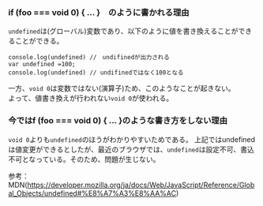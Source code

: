 ### if (foo === void 0) { ... }　のように書かれる理由

`undefined`は(グローバル)変数であり、以下のように値を書き換えることができることができる。

```　// コードはNode上で実行
console.log(undefined) //　undifinedが出力される
var undefined =100;
console.log(undefined) // undifinedではなく100となる
```

一方、`void 0`は変数ではない(演算子)ため、このようなことが起きない。  
よって、値書き換えが行われない`void 0`が使われる。

### 今ではf (foo === void 0) { ... }のような書き方をしない理由

`void 0`よりも`undefined`のほうがわかりやすいためである。
上記ではundefinedは値変更ができるとしたが、最近のブラウザでは、`undefined`は設定不可、書込不可となっている。そのため、問題が生じない。

参考：MDN(https://developer.mozilla.org/ja/docs/Web/JavaScript/Reference/Global_Objects/undefined#%E8%A7%A3%E8%AA%AC)
